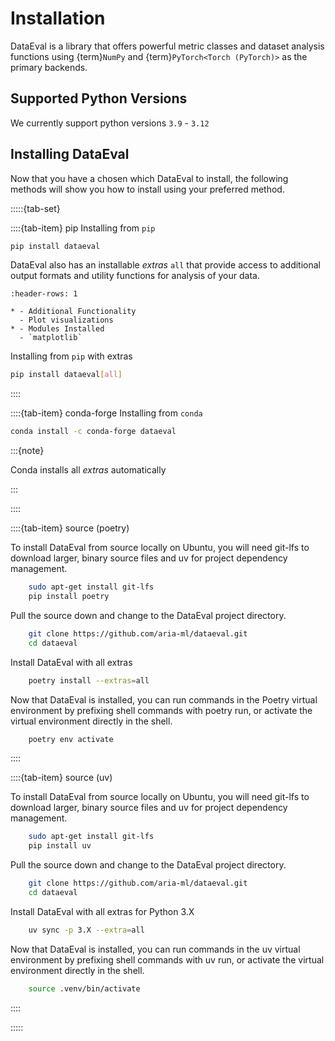 <!-- markdownlint-disable MD004 -->

# Installation

DataEval is a library that offers powerful metric classes and dataset analysis
functions using {term}`NumPy` and {term}`PyTorch<Torch (PyTorch)>` as the
primary backends.

## Supported Python Versions

We currently support python versions `3.9` - `3.12`

## Installing DataEval

Now that you have a chosen which DataEval to install, the following methods
will show you how to install using your preferred method.

:::::{tab-set}

::::{tab-item} pip
Installing from `pip`

```bash
pip install dataeval
```

DataEval also has an installable _extras_ `all` that provide access to
additional output formats and utility functions for analysis of your data.

```{list-table}
:header-rows: 1

* - Additional Functionality
  - Plot visualizations
* - Modules Installed
  - `matplotlib`
```

Installing from `pip` with extras

```bash
pip install dataeval[all]
```

::::

::::{tab-item} conda-forge
Installing from `conda`

```bash
conda install -c conda-forge dataeval
```

:::{note}

Conda installs all _extras_ automatically

:::

::::

::::{tab-item} source (poetry)

To install DataEval from source locally on Ubuntu, you will need git-lfs to
download larger, binary source files and uv for project dependency
management.

```bash
    sudo apt-get install git-lfs
    pip install poetry
```

Pull the source down and change to the DataEval project directory.

```bash
    git clone https://github.com/aria-ml/dataeval.git
    cd dataeval
```

Install DataEval with all extras

```bash
    poetry install --extras=all
```

Now that DataEval is installed, you can run commands in the Poetry virtual
environment by prefixing shell commands with poetry run, or activate the
virtual environment directly in the shell.

```bash
    poetry env activate
```

::::

::::{tab-item} source (uv)

To install DataEval from source locally on Ubuntu, you will need git-lfs to
download larger, binary source files and uv for project dependency
management.

```bash
    sudo apt-get install git-lfs
    pip install uv
```

Pull the source down and change to the DataEval project directory.

```bash
    git clone https://github.com/aria-ml/dataeval.git
    cd dataeval
```

Install DataEval with all extras for Python 3.X

```bash
    uv sync -p 3.X --extra=all
```

Now that DataEval is installed, you can run commands in the uv virtual
environment by prefixing shell commands with uv run, or activate the
virtual environment directly in the shell.

```bash
    source .venv/bin/activate
```

::::

:::::

<!-- code languages for text found at https://pygments.org/languages/ -->
